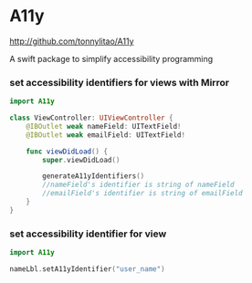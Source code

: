 # A11y

http://github.com/tonnylitao/A11y

A swift package to simplify accessibility programming

### set accessibility identifiers for views with Mirror

```swift
import A11y

class ViewController: UIViewController {
    @IBOutlet weak nameField: UITextField!
    @IBOutlet weak emailField: UITextField!

    func viewDidLoad() {
        super.viewDidLoad()

        generateA11yIdentifiers()
        //nameField's identifier is string of nameField
        //emailField's identifier is string of emailField 
    }
}
```

### set accessibility identifier for view

```swift
import A11y

nameLbl.setA11yIdentifier("user_name")
```
